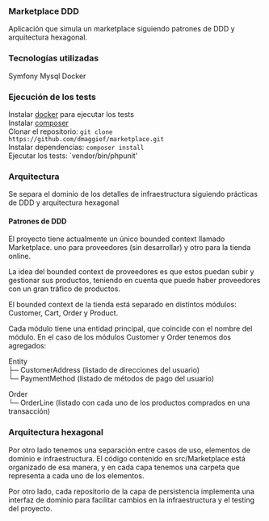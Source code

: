 ### Marketplace DDD

Aplicación que simula un marketplace siguiendo patrones de DDD y arquitectura hexagonal.

### Tecnologías utilizadas
Symfony
Mysql
Docker

### Ejecución de los tests

Instalar [docker](https://docs.docker.com/compose/gettingstarted/) para ejecutar los tests  
Instalar [composer](https://getcomposer.org/download/)  
Clonar el repositorio: `git clone https://github.com/dmaggiof/marketplace.git`  
Instalar dependencias: `composer install`  
Ejecutar los tests: `vendor/bin/phpunit'

### Arquitectura

Se separa el dominio de los detalles de infraestructura siguiendo prácticas de DDD y arquitectura hexagonal

#### Patrones de DDD

El proyecto tiene actualmente un único bounded context llamado Marketplace.  uno para proveedores (sin desarrollar) y otro para la tienda online. 

La idea del bounded context de proveedores es que estos puedan subir y gestionar sus productos, teniendo en cuenta
que puede haber proveedores con un gran tráfico de productos.

El bounded context de la tienda está separado en distintos módulos: Customer, Cart, Order y Product.

Cada módulo tiene una entidad principal, que coincide con el nombre del módulo. En el caso de los módulos Customer y Order tenemos dos agregados:

Entity                   
├─ CustomerAddress (listado de direcciones del usuario)  
└─ PaymentMethod (listado de métodos de pago del usuario)     

Order                   
└─ OrderLine (listado con cada uno de los productos comprados en una transacción)  

### Arquitectura hexagonal

Por otro lado tenemos una separación entre casos de uso, elementos de dominio e infraestructura. El código contenido en src/Marketplace
está organizado de esa manera, y en cada capa tenemos una carpeta que representa a cada uno de los elementos.

Por otro lado, cada repositorio de la capa de persistencia implementa una interfaz de dominio para facilitar cambios en la infraestructura y el testing del proyecto.








